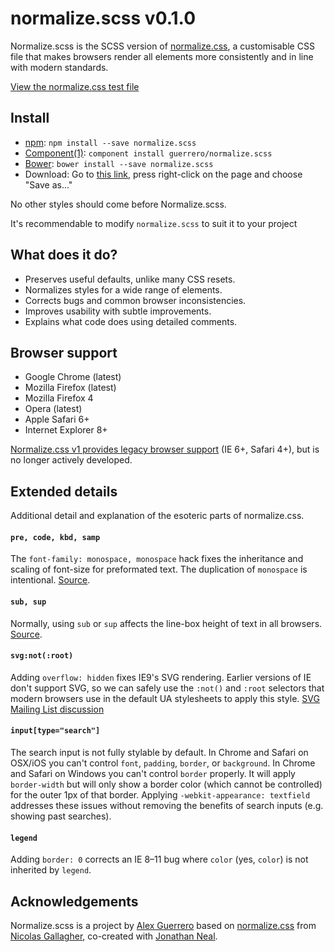 # normalize.scss v0.1.0

Normalize.scss is the SCSS version of [normalize.css](https://necolas.github.io/normalize.css), a customisable CSS file that makes browsers render all elements more consistently and in line with modern standards.

[View the normalize.css test file](https://necolas.github.io/normalize.css/latest/test.html)

## Install

* [npm](https://npmjs.org/): `npm install --save normalize.scss`
* [Component(1)](https://github.com/component/component/): `component install guerrero/normalize.scss`
* [Bower](https://bower.io/): `bower install --save normalize.scss`
* Download: Go to [this link](https://raw.githubusercontent.com/guerrero/normalize.scss/master/normalize.scss), press right-click on the page and choose "Save as..."

No other styles should come before Normalize.scss.

It's recommendable to modify `normalize.scss` to suit it to your project

## What does it do?

* Preserves useful defaults, unlike many CSS resets.
* Normalizes styles for a wide range of elements.
* Corrects bugs and common browser inconsistencies.
* Improves usability with subtle improvements.
* Explains what code does using detailed comments.

## Browser support

* Google Chrome (latest)
* Mozilla Firefox (latest)
* Mozilla Firefox 4
* Opera (latest)
* Apple Safari 6+
* Internet Explorer 8+

[Normalize.css v1 provides legacy browser
support](https://github.com/necolas/normalize.css/tree/v1) (IE 6+, Safari 4+),
but is no longer actively developed.

## Extended details

Additional detail and explanation of the esoteric parts of normalize.css.

#### `pre, code, kbd, samp`

The `font-family: monospace, monospace` hack fixes the inheritance and scaling
of font-size for preformated text. The duplication of `monospace` is
intentional.  [Source](https://en.wikipedia.org/wiki/User:Davidgothberg/Test59).

#### `sub, sup`

Normally, using `sub` or `sup` affects the line-box height of text in all
browsers. [Source](https://gist.github.com/413930).

#### `svg:not(:root)`

Adding `overflow: hidden` fixes IE9's SVG rendering. Earlier versions of IE
don't support SVG, so we can safely use the `:not()` and `:root` selectors that
modern browsers use in the default UA stylesheets to apply this style. [SVG
Mailing List discussion](https://lists.w3.org/Archives/Public/public-svg-wg/2008JulSep/0339.html)

#### `input[type="search"]`

The search input is not fully stylable by default. In Chrome and Safari on
OSX/iOS you can't control `font`, `padding`, `border`, or `background`. In
Chrome and Safari on Windows you can't control `border` properly. It will apply
`border-width` but will only show a border color (which cannot be controlled)
for the outer 1px of that border. Applying `-webkit-appearance: textfield`
addresses these issues without removing the benefits of search inputs (e.g.
showing past searches).

#### `legend`

Adding `border: 0` corrects an IE 8–11 bug where `color` (yes, `color`) is not
inherited by `legend`.

## Acknowledgements

Normalize.scss is a project by [Alex Guerrero](https://github.com/guerrero) based on [normalize.css](https://necolas.github.io/normalize.css) from [Nicolas Gallagher](https://github.com/necolas), co-created with [Jonathan Neal](https://github.com/jonathantneal).
